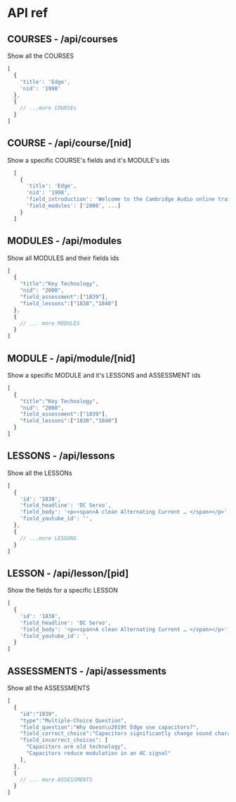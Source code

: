 API ref
=====

COURSES - /api/courses
-----
Show all the COURSES

```javascript
[
  {
    'title': 'Edge',
    'nid': '1998'
  },
  {
    // ...more COURSEs
  }
]
```

COURSE - /api/course/[nid]
-----
Show a specific COURSE's fields and it's MODULE's ids

```javascript
  [
    {
      'title': 'Edge',
      'nid': '1998',
      'field_introduction': 'Welcome to the Cambridge Audio online training course for Edge.',
      'field_modules': ['2000', ...]
    }
  ]
```
MODULES - /api/modules
-----
Show all MODULES and their fields ids

```javascript
[
  {
    "title":"Key Technology",
    "nid": "2000",
    "field_assessment":["1839"],
    "field_lessons":["1838","1840"]
  },
  {
    // ... more MODULES 
  }
]
```

MODULE - /api/module/[nid]
-----
Show a specific MODULE and it's LESSONS and ASSESSMENT ids

```javascript
[
  {
    "title":"Key Technology",
    "nid": "2000",
    "field_assessment":["1839"],
    "field_lessons":["1838","1840"]
  }
]
```

LESSONS - /api/lessons
-----
Show all the LESSONs

```javascript
[
  {
    'id': '1838',
    'field_headline': 'DC Servo',
    'field_body': '<p><span>A clean Alternating Current … </span></p>',
    'field_youtube_id': '',
  },
  {
    // ...more LESSONS
  }
]
```

LESSON - /api/lesson/[pid]
-----
Show the fields for a specific LESSON

```javascript
[
  {
    'id': '1838',
    'field_headline': 'DC Servo',
    'field_body': '<p><span>A clean Alternating Current … </span></p>',
    'field_youtube_id': ',
  }
]
```

ASSESSMENTS - /api/assessments
-----
Show all the ASSESSMENTS

```javascript
[
  {
    "id":"1839",
    "type":"Multiple-Choice Question",
    "field_question":"Why doesn\u2019t Edge use capacitors?",
    "field_correct_choice":"Capacitors significantly change sound characteristics",
    "field_incorrect_choices": [
      "Capacitors are old technology", 
      "Capacitors reduce modulation in an AC signal"
    ],
  },
  {
    // ... more ASSESSMENTS
  }
]
```
  